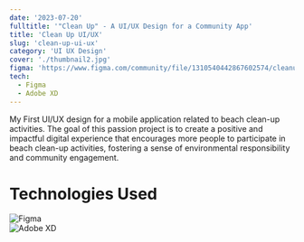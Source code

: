 ```yaml
---
date: '2023-07-20'
fulltitle: '"Clean Up" - A UI/UX Design for a Community App'
title: 'Clean Up UI/UX'
slug: 'clean-up-ui-ux'
category: 'UI UX Design'
cover: './thumbnail2.jpg'
figma: 'https://www.figma.com/community/file/1310540442867602574/cleanup-community-app'
tech:
  - Figma
  - Adobe XD
---
```


My First UI/UX design for a mobile application related to beach clean-up activities. The goal of this passion project is to create a positive and impactful digital experience that encourages more people to participate in beach clean-up activities, fostering a sense of environmental responsibility and community engagement.

# Technologies Used

<div class="container">
  <div class="badge-item">
    <img src="https://img.shields.io/badge/Figma-F24E1E?style=for-the-badge&logo=figma&logoColor=white" alt="Figma" class="badge-image" />
  </div>
  <div class="badge-item">
    <img src="https://img.shields.io/badge/Adobe%20XD-470137?style=for-the-badge&logo=Adobe%20XD&logoColor=#FF61F6" alt="Adobe XD" class="badge-image" />
  </div>
</div>
